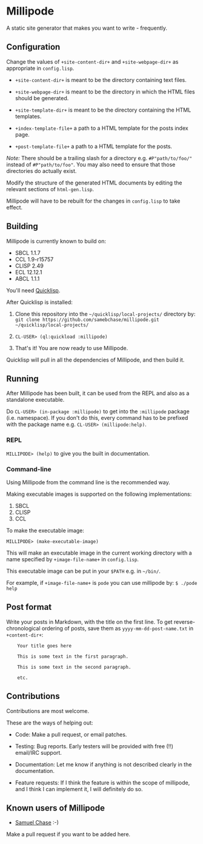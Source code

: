 # Millipode

A static site generator that makes you want to write - frequently.

## Configuration

Change the values of `+site-content-dir+` and `+site-webpage-dir+` as
appropriate in `config.lisp`.

- `+site-content-dir+` is meant to be the directory containing text
  files.

- `+site-webpage-dir+` is meant to be the directory in which the HTML
  files should be generated.

- `+site-template-dir+` is meant to be the directory containing the HTML
templates.

- `+index-template-file+` a path to a HTML template for the posts
  index page.

- `+post-template-file+` a path to a HTML template for the posts.

_Note:_ There should be a trailing slash for a directory
e.g. `#P"path/to/foo/"` instead of `#P"path/to/foo"`. You may also
need to ensure that those directories do actually exist.

Modify the structure of the generated HTML documents by editing the
relevant sections of `html-gen.lisp`.

Millipode will have to be rebuilt for the changes in `config.lisp` to
take effect.

## Building

Millipode is currently known to build on:

- SBCL 1.1.7
- CCL 1.9-r15757
- CLISP 2.49
- ECL 12.12.1
- ABCL 1.1.1

You'll need [Quicklisp](http://www.quicklisp.org/).

After Quicklisp is installed:

1. Clone this repository into the `~/quicklisp/local-projects/`
directory by: `git clone https://github.com/samebchase/millipode.git
~/quicklisp/local-projects/`

2. `CL-USER> (ql:quickload :millipode)`

3. That's it! You are now ready to use Millipode.

Quicklisp will pull in all the dependencies of Millipode, and then
build it.

## Running

After Millipode has been built, it can be used from the REPL and also
as a standalone executable.

Do `CL-USER> (in-package :millipode)` to get into the `:millipode`
package (i.e. namespace). If you don't do this, every command has to
be prefixed with the package name e.g. `CL-USER> (millipode:help)`.

### REPL

`MILLIPODE> (help)` to give you the built in documentation.

### Command-line

Using Millipode from the command line is the recommended way.

Making executable images is supported on the following
implementations:

1. SBCL
2. CLISP
3. CCL

To make the executable image:

`MILLIPODE> (make-executable-image)`

This will make an executable image in the current working directory
with a name specified by `+image-file-name+` in `config.lisp`.

This executable image can be put in your `$PATH` e.g. in `~/bin/`.

For example, if `+image-file-name+` is `pode` you can use millipode by:
`$ ./pode help`

## Post format

Write your posts in Markdown, with the title on the first line. To get
reverse-chronological ordering of posts, save them as
`yyyy-mm-dd-post-name.txt` in `+content-dir+`:

		Your title goes here

		This is some text in the first paragraph.

		This is some text in the second paragraph.

		etc.

## Contributions

Contributions are most welcome.

These are the ways of helping out:

- Code: Make a pull request, or email patches.

- Testing: Bug reports. Early testers will be provided with free (!!)
  email/IRC support.

- Documentation: Let me know if anything is not described clearly in
  the documentation.

- Feature requests: If I think the feature is within the scope of
  millipode, and I think I can implement it, I will definitely do so.

## Known users of Millipode

- [Samuel Chase](http://www.samebchase.com/) :-)

Make a pull request if you want to be added here.